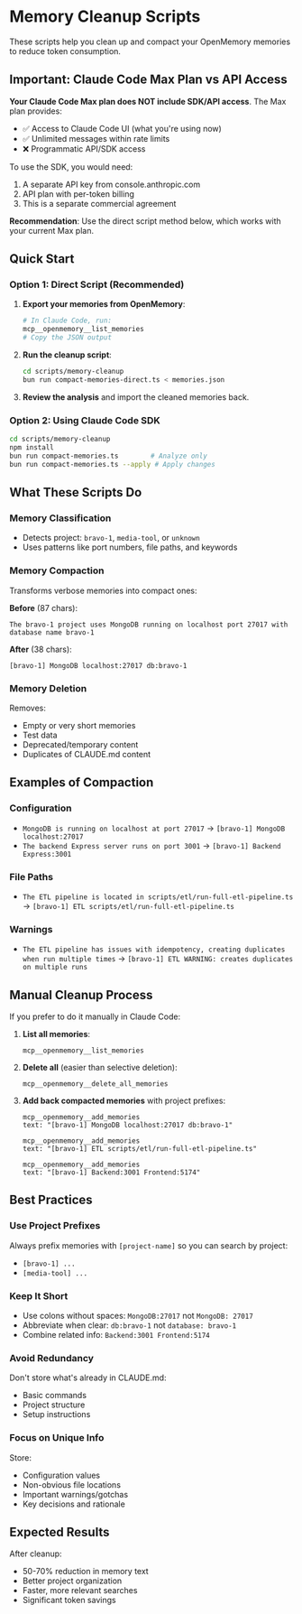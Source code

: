 # Memory Cleanup Scripts

These scripts help you clean up and compact your OpenMemory memories to reduce token consumption.

## Important: Claude Code Max Plan vs API Access

**Your Claude Code Max plan does NOT include SDK/API access**. The Max plan provides:

- ✅ Access to Claude Code UI (what you're using now)
- ✅ Unlimited messages within rate limits
- ❌ Programmatic API/SDK access

To use the SDK, you would need:

1. A separate API key from console.anthropic.com
2. API plan with per-token billing
3. This is a separate commercial agreement

**Recommendation**: Use the direct script method below, which works with your current Max plan.

## Quick Start

### Option 1: Direct Script (Recommended)

1. **Export your memories from OpenMemory**:

   ```bash
   # In Claude Code, run:
   mcp__openmemory__list_memories
   # Copy the JSON output
   ```

2. **Run the cleanup script**:

   ```bash
   cd scripts/memory-cleanup
   bun run compact-memories-direct.ts < memories.json
   ```

3. **Review the analysis** and import the cleaned memories back.

### Option 2: Using Claude Code SDK

```bash
cd scripts/memory-cleanup
npm install
bun run compact-memories.ts        # Analyze only
bun run compact-memories.ts --apply # Apply changes
```

## What These Scripts Do

### Memory Classification

- Detects project: `bravo-1`, `media-tool`, or `unknown`
- Uses patterns like port numbers, file paths, and keywords

### Memory Compaction

Transforms verbose memories into compact ones:

**Before** (87 chars):

```
The bravo-1 project uses MongoDB running on localhost port 27017 with database name bravo-1
```

**After** (38 chars):

```
[bravo-1] MongoDB localhost:27017 db:bravo-1
```

### Memory Deletion

Removes:

- Empty or very short memories
- Test data
- Deprecated/temporary content
- Duplicates of CLAUDE.md content

## Examples of Compaction

### Configuration

- `MongoDB is running on localhost at port 27017` → `[bravo-1] MongoDB localhost:27017`
- `The backend Express server runs on port 3001` → `[bravo-1] Backend Express:3001`

### File Paths

- `The ETL pipeline is located in scripts/etl/run-full-etl-pipeline.ts` → `[bravo-1] ETL scripts/etl/run-full-etl-pipeline.ts`

### Warnings

- `The ETL pipeline has issues with idempotency, creating duplicates when run multiple times` → `[bravo-1] ETL WARNING: creates duplicates on multiple runs`

## Manual Cleanup Process

If you prefer to do it manually in Claude Code:

1. **List all memories**:

   ```
   mcp__openmemory__list_memories
   ```

2. **Delete all** (easier than selective deletion):

   ```
   mcp__openmemory__delete_all_memories
   ```

3. **Add back compacted memories** with project prefixes:

   ```
   mcp__openmemory__add_memories
   text: "[bravo-1] MongoDB localhost:27017 db:bravo-1"

   mcp__openmemory__add_memories
   text: "[bravo-1] ETL scripts/etl/run-full-etl-pipeline.ts"

   mcp__openmemory__add_memories
   text: "[bravo-1] Backend:3001 Frontend:5174"
   ```

## Best Practices

### Use Project Prefixes

Always prefix memories with `[project-name]` so you can search by project:

- `[bravo-1] ...`
- `[media-tool] ...`

### Keep It Short

- Use colons without spaces: `MongoDB:27017` not `MongoDB: 27017`
- Abbreviate when clear: `db:bravo-1` not `database: bravo-1`
- Combine related info: `Backend:3001 Frontend:5174`

### Avoid Redundancy

Don't store what's already in CLAUDE.md:

- Basic commands
- Project structure
- Setup instructions

### Focus on Unique Info

Store:

- Configuration values
- Non-obvious file locations
- Important warnings/gotchas
- Key decisions and rationale

## Expected Results

After cleanup:

- 50-70% reduction in memory text
- Better project organization
- Faster, more relevant searches
- Significant token savings
